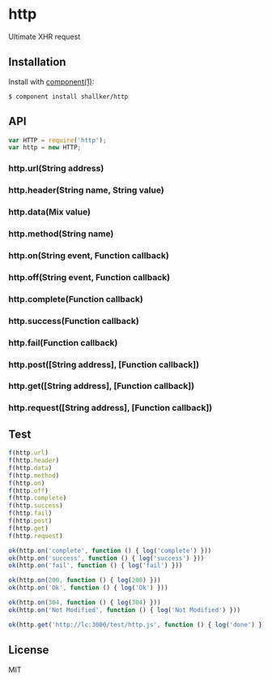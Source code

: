 
# http

  Ultimate XHR request


## Installation

  Install with [component(1)](http://component.io):

    $ component install shallker/http


## API
```javascript
var HTTP = require('http');
var http = new HTTP;
```

### http.url(String address)

### http.header(String name, String value)

### http.data(Mix value)

### http.method(String name)

### http.on(String event, Function callback)

### http.off(String event, Function callback)

### http.complete(Function callback)

### http.success(Function callback)

### http.fail(Function callback)

### http.post([String address], [Function callback])

### http.get([String address], [Function callback])

### http.request([String address], [Function callback])


## Test
```javascript
f(http.url)
f(http.header)
f(http.data)
f(http.method)
f(http.on)
f(http.off)
f(http.complete)
f(http.success)
f(http.fail)
f(http.post)
f(http.get)
f(http.request)

ok(http.on('complete', function () { log('complete') }))
ok(http.on('success', function () { log('success') }))
ok(http.on('fail', function () { log('fail') }))

ok(http.on(200, function () { log(200) }))
ok(http.on('Ok', function () { log('Ok') }))

ok(http.on(304, function () { log(304) }))
ok(http.on('Not Modified', function () { log('Not Modified') }))

ok(http.get('http://lc:3000/test/http.js', function () { log('done') }))
```

## License

  MIT
